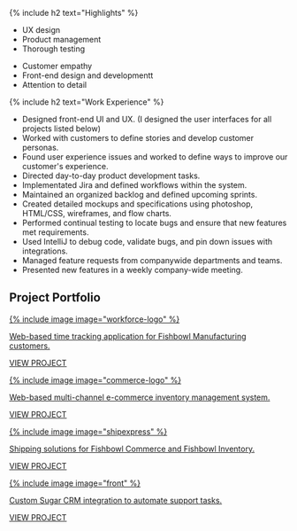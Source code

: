 {% include h2 text="Highlights" %}

<div class="row">
  <div class="col-xs-12 col-sm-6">
    <ul>
      <li>UX design</li>
      <li>Product management</li>
      <li>Thorough testing</li>
     </ul>
  </div>
   <div class="col-xs-12 col-sm-6">
      <ul>
        <li>Customer empathy</li>
        <li>Front-end design and developmentt</li>
        <li>Attention to detail</li>
     </ul>
  </div>
</div>

{% include h2 text="Work Experience" %}

- Designed front-end UI and UX. (I designed the user interfaces for all projects listed below)
- Worked with customers to define stories and develop customer personas.
- Found user experience issues and worked to define ways to improve our customer's experience.
- Directed day-to-day product development tasks.
- Implementated Jira and defined workflows within the system.
- Maintained an organized backlog and defined upcoming sprints.
- Created detailed mockups and specifications using photoshop, HTML/CSS, wireframes, and flow charts.
- Performed continual testing to locate bugs and ensure that new features met requirements.
- Used IntelliJ to debug code, validate bugs, and pin down issues with integrations.
- Managed feature requests from companywide departments and teams.
- Presented new features in a weekly company-wide meeting.

<h2 id="projects"><span>Project Portfolio</span></h2>

<div class="row cards">
  <div class="col-xs-12 col-sm-6">
    <a href="/workforce/">
      <div class="card shadow">
        <div class="logo">
          {% include image image="workforce-logo" %}
        </div>
        <div class="content">
          <p>Web-based time tracking application for Fishbowl Manufacturing customers.</p>
        </div>
        <div class="link">
          <p>VIEW PROJECT</p>
        </div>
      </div>
    </a>
  </div>
  <div class="col-xs-12 col-sm-6">
    <a href="/commerce/">
      <div class="card shadow">
        <div class="logo">
          {% include image image="commerce-logo" %}
        </div>
        <div class="content">
          <p>Web-based multi-channel e-commerce inventory management system.</p>
        </div>
        <div class="link">
          <p>VIEW PROJECT</p>
        </div>
      </div>
    </a>
  </div>
  <div class="col-xs-12 col-sm-6">
    <a href="/shipexpress/">
      <div class="card shadow">
        <div class="logo">
          {% include image image="shipexpress" %}
        </div>
        <div class="content">
          <p>Shipping solutions for Fishbowl Commerce and Fishbowl Inventory.</p>
        </div>
        <div class="link">
          <p>VIEW PROJECT</p>
        </div>
      </div>
    </a>
  </div>
    <div class="col-xs-12 col-sm-6">
    <a href="/front/">
      <div class="card shadow">
        <div class="logo">
          {% include image image="front" %}
        </div>
        <div class="content">
          <p>Custom Sugar CRM integration to automate support tasks.</p>
        </div>
        <div class="link">
          <p>VIEW PROJECT</p>
        </div>
      </div>
    </a>
  </div>
</div>
